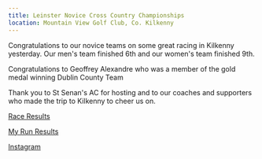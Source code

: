 ```yaml
---
title: Leinster Novice Cross Country Championships
location: Mountain View Golf Club, Co. Kilkenny
---
```


Congratulations to our novice teams on some great racing in Kilkenny yesterday. Our men's team finished 6th and our women's team finished 9th.

Congratulations to Geoffrey Alexandre who was a member of the gold medal winning Dublin County Team

Thank you to St Senan's AC for hosting and to our coaches and supporters who made the trip to Kilkenny to cheer us on.

<a href="/races/2023-10-21-Leinster-Novice-XC/" target="_blank" rel="noopener noreferrer">Race Results</a>

<a href="https://www.myrunresults.com/events/leinster_nov_jnr__u18_xc_chmps_2023/4691/results" target="_blank" rel="noopener noreferrer">My Run Results</a>

<a href="https://www.instagram.com/p/CysJwPKKm_H/" target="_blank" rel="noopener noreferrer">Instagram</a>